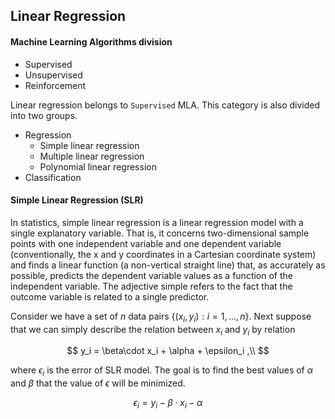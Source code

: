 ## Linear Regression

#### Machine Learning Algorithms division

- Supervised
- Unsupervised
- Reinforcement

Linear regression belongs to `Supervised` MLA. This category is also divided into two groups.

- Regression
  - Simple linear regression
  - Multiple linear regression
  - Polynomial linear regression
- Classification

#### Simple Linear Regression (SLR)

In statistics, simple linear regression is a linear regression model with a single explanatory variable. That is, it concerns two-dimensional sample points with one independent variable and one dependent variable (conventionally, the x and y coordinates in a Cartesian coordinate system) and finds a linear function (a non-vertical straight line) that, as accurately as possible, predicts the dependent variable values as a function of the independent variable. The adjective simple refers to the fact that the outcome variable is related to a single predictor.

Consider we have a set of ${ n }$ data pairs ${ \{(x_i, y_i): i = 1,\dots, n\} }$. Next suppose that we can simply describe the relation between ${ x_i }$ and ${ y_i }$ by relation

$$ y_i = \beta\cdot x_i + \alpha + \epsilon_i ,\\ $$

where ${ \epsilon_i }$ is the error of SLR model. The goal is to find the best values of ${ \alpha }$ and ${ \beta }$ that the value of ${ \epsilon }$ will be minimized.

$$ \epsilon_i = y_i - \beta\cdot x_i - \alpha $$
